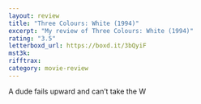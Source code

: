 ```yaml
---
layout: review
title: "Three Colours: White (1994)"
excerpt: "My review of Three Colours: White (1994)"
rating: "3.5"
letterboxd_url: https://boxd.it/3bQyiF
mst3k:
rifftrax:
category: movie-review
---
```


A dude fails upward and can’t take the W
